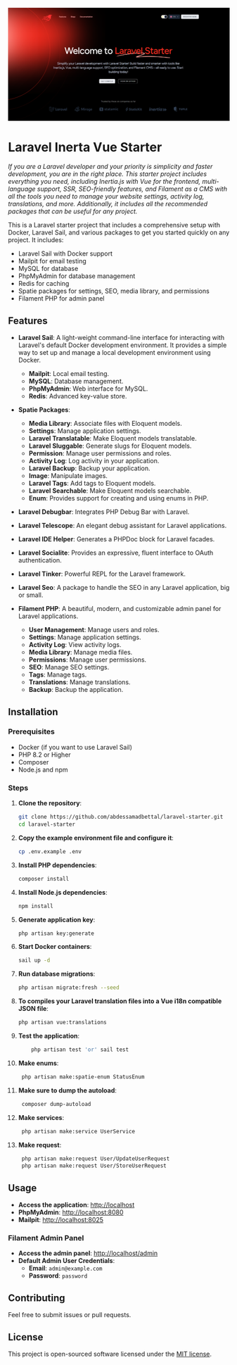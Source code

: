<p align="center"><img src=".github/screenshots/home.png" alt="Laravel Starter"></p>

# Laravel Inerta Vue Starter

*If you are a Laravel developer and your priority is simplicity and faster development, you are in the right place. This starter project includes everything you need, including Inertia.js with Vue for the frontend, multi-language support, SSR, SEO-friendly features, and Filament as a CMS with all the tools you need to manage your website settings, activity log, translations, and more. Additionally, it includes all the recommended packages that can be useful for any project.*

This is a Laravel starter project that includes a comprehensive setup with Docker, Laravel Sail, and various packages to get you started quickly on any project. It includes:

- Laravel Sail with Docker support
- Mailpit for email testing
- MySQL for database
- PhpMyAdmin for database management
- Redis for caching
- Spatie packages for settings, SEO, media library, and permissions
- Filament PHP for admin panel

## Features

- **Laravel Sail**: A light-weight command-line interface for interacting with Laravel's default Docker development environment. It provides a simple way to set up and manage a local development environment using Docker.
  - **Mailpit**: Local email testing.
  - **MySQL**: Database management.
  - **PhpMyAdmin**: Web interface for MySQL.
  - **Redis**: Advanced key-value store.
- **Spatie Packages**:
  - **Media Library**: Associate files with Eloquent models.
  - **Settings**: Manage application settings.
  - **Laravel Translatable**: Make Eloquent models translatable.
  - **Laravel Sluggable**: Generate slugs for Eloquent models.
  - **Permission**: Manage user permissions and roles.
  - **Activity Log**: Log activity in your application.
  - **Laravel Backup**: Backup your application.
  - **Image**: Manipulate images.
  - **Laravel Tags**: Add tags to Eloquent models.
  - **Laravel Searchable**: Make Eloquent models searchable.
  - **Enum**: Provides support for creating and using enums in PHP.
- **Laravel Debugbar**: Integrates PHP Debug Bar with Laravel.
- **Laravel Telescope**: An elegant debug assistant for Laravel applications.
- **Laravel IDE Helper**: Generates a PHPDoc block for Laravel facades.
- **Laravel Socialite**: Provides an expressive, fluent interface to OAuth authentication.
- **Laravel Tinker**: Powerful REPL for the Laravel framework.
- **Laravel Seo**: A package to handle the SEO in any Laravel application, big or small.

- **Filament PHP**: A beautiful, modern, and customizable admin panel for Laravel applications.
  - **User Management**: Manage users and roles.
  - **Settings**: Manage application settings.
  - **Activity Log**: View activity logs.
  - **Media Library**: Manage media files.
  - **Permissions**: Manage user permissions.
  - **SEO**: Manage SEO settings.
  - **Tags**: Manage tags.
  - **Translations**: Manage translations.
  - **Backup**: Backup the application.

## Installation

### Prerequisites

- Docker (if you want to use Laravel Sail)
- PHP 8.2 or Higher
- Composer
- Node.js and npm

### Steps

1. **Clone the repository**:
    ```sh
    git clone https://github.com/abdessamadbettal/laravel-starter.git
    cd laravel-starter
    ```

2. **Copy the example environment file and configure it**:
    ```sh
    cp .env.example .env
    ```

3. **Install PHP dependencies**:
    ```sh
    composer install
    ```

4. **Install Node.js dependencies**:
    ```sh
    npm install
    ```

5. **Generate application key**:
    ```sh
    php artisan key:generate
    ```

6. **Start Docker containers**:
    ```sh
    sail up -d
    ```

7. **Run database migrations**:
    ```sh
    php artisan migrate:fresh --seed
    ```

8. **To compiles your Laravel translation files into a Vue i18n compatible JSON file**:
    ```sh
    php artisan vue:translations
    ```

9. **Test the application**:
    ```sh
        php artisan test 'or' sail test
    ```
10. **Make enums**:
    ```sh
     php artisan make:spatie-enum StatusEnum
    ```
11. **Make sure to dump the autoload**:
    ```sh
     composer dump-autoload
    ```

10. **Make services**:
    ```sh
     php artisan make:service UserService
    ```
11. **Make request**:
    ```sh
     php artisan make:request User/UpdateUserRequest
     php artisan make:request User/StoreUserRequest
    ```


## Usage

- **Access the application**: [http://localhost](http://localhost)
- **PhpMyAdmin**: [http://localhost:8080](http://localhost:8080)
- **Mailpit**: [http://localhost:8025](http://localhost:8025)

### Filament Admin Panel

- **Access the admin panel**: [http://localhost/admin](http://localhost/admin)
- **Default Admin User Credentials**:
  - **Email**: `admin@example.com`
  - **Password**: `password`

## Contributing

Feel free to submit issues or pull requests.

## License

This project is open-sourced software licensed under the [MIT license](LICENSE).
